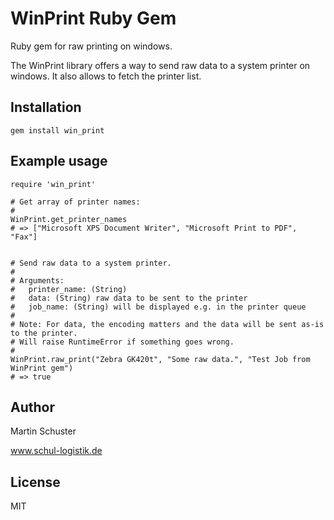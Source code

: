# WinPrint Ruby Gem

Ruby gem for raw printing on windows.

The WinPrint library offers a way to send raw data to
a system printer on windows. It also allows to fetch the
printer list.

## Installation

    gem install win_print

## Example usage

    require 'win_print'

    # Get array of printer names:
    #
    WinPrint.get_printer_names
    # => ["Microsoft XPS Document Writer", "Microsoft Print to PDF", "Fax"]


    # Send raw data to a system printer.
    #
    # Arguments:
    #   printer_name: (String)
    #   data: (String) raw data to be sent to the printer
    #   job_name: (String) will be displayed e.g. in the printer queue
    #
    # Note: For data, the encoding matters and the data will be sent as-is to the printer.
    # Will raise RuntimeError if something goes wrong.
    #
    WinPrint.raw_print("Zebra GK420t", "Some raw data.", "Test Job from WinPrint gem")
    # => true

## Author

Martin Schuster

www.schul-logistik.de

## License

MIT
